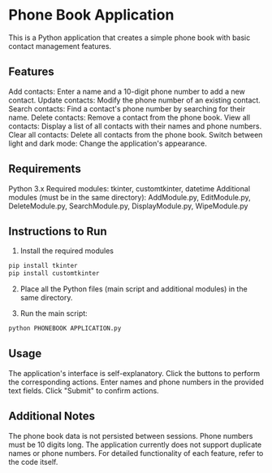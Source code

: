 # Phone Book Application

This is a Python application that creates a simple phone book with basic contact management features.

## Features

Add contacts: Enter a name and a 10-digit phone number to add a new contact.
Update contacts: Modify the phone number of an existing contact.
Search contacts: Find a contact's phone number by searching for their name.
Delete contacts: Remove a contact from the phone book.
View all contacts: Display a list of all contacts with their names and phone numbers.
Clear all contacts: Delete all contacts from the phone book.
Switch between light and dark mode: Change the application's appearance.
## Requirements

Python 3.x
Required modules: tkinter, customtkinter, datetime
Additional modules (must be in the same directory): AddModule.py, EditModule.py, DeleteModule.py, SearchModule.py, DisplayModule.py, WipeModule.py
## Instructions to Run

1) Install the required modules
```bash
pip install tkinter
pip install customtkinter
```
2) Place all the Python files (main script and additional modules) in the same directory.

3) Run the main script:
```bash
python PHONEBOOK APPLICATION.py  
```

## Usage

The application's interface is self-explanatory. Click the buttons to perform the corresponding actions.
Enter names and phone numbers in the provided text fields.
Click "Submit" to confirm actions.

## Additional Notes

The phone book data is not persisted between sessions.
Phone numbers must be 10 digits long.
The application currently does not support duplicate names or phone numbers.
For detailed functionality of each feature, refer to the code itself.


